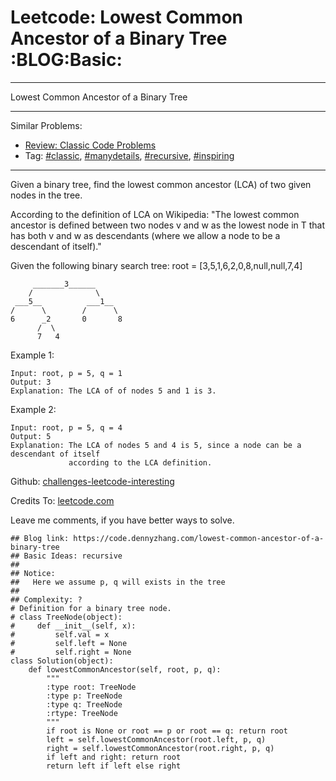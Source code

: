 # Leetcode: Lowest Common Ancestor of a Binary Tree     :BLOG:Basic:


---

Lowest Common Ancestor of a Binary Tree  

---

Similar Problems:  
-   [Review: Classic Code Problems](https://code.dennyzhang.com/review-classic)
-   Tag: [#classic](https://code.dennyzhang.com/tag/classic), [#manydetails](https://code.dennyzhang.com/tag/manydetails), [#recursive](https://code.dennyzhang.com/tag/recursive), [#inspiring](https://code.dennyzhang.com/tag/inspiring)

---

Given a binary tree, find the lowest common ancestor (LCA) of two given nodes in the tree.  

According to the definition of LCA on Wikipedia: "The lowest common ancestor is defined between two nodes v and w as the lowest node in T that has both v and w as descendants (where we allow a node to be a descendant of itself)."  

Given the following binary search tree:  root = [3,5,1,6,2,0,8,null,null,7,4]  

         _______3______
        /              \
     ___5__          ___1__
    /      \        /      \
    6      _2       0       8
          /  \
          7   4

Example 1:  

    Input: root, p = 5, q = 1
    Output: 3
    Explanation: The LCA of of nodes 5 and 1 is 3.

Example 2:  

    Input: root, p = 5, q = 4
    Output: 5
    Explanation: The LCA of nodes 5 and 4 is 5, since a node can be a descendant of itself
                 according to the LCA definition.

Github: [challenges-leetcode-interesting](https://github.com/DennyZhang/challenges-leetcode-interesting/tree/master/lowest-common-ancestor-of-a-binary-tree)  

Credits To: [leetcode.com](https://leetcode.com/problems/lowest-common-ancestor-of-a-binary-tree/description/)  

Leave me comments, if you have better ways to solve.  

    ## Blog link: https://code.dennyzhang.com/lowest-common-ancestor-of-a-binary-tree
    ## Basic Ideas: recursive
    ##
    ## Notice:
    ##   Here we assume p, q will exists in the tree
    ##
    ## Complexity: ?
    # Definition for a binary tree node.
    # class TreeNode(object):
    #     def __init__(self, x):
    #         self.val = x
    #         self.left = None
    #         self.right = None
    class Solution(object):
        def lowestCommonAncestor(self, root, p, q):
            """
            :type root: TreeNode
            :type p: TreeNode
            :type q: TreeNode
            :rtype: TreeNode
            """
            if root is None or root == p or root == q: return root
            left = self.lowestCommonAncestor(root.left, p, q)
            right = self.lowestCommonAncestor(root.right, p, q)
            if left and right: return root
            return left if left else right